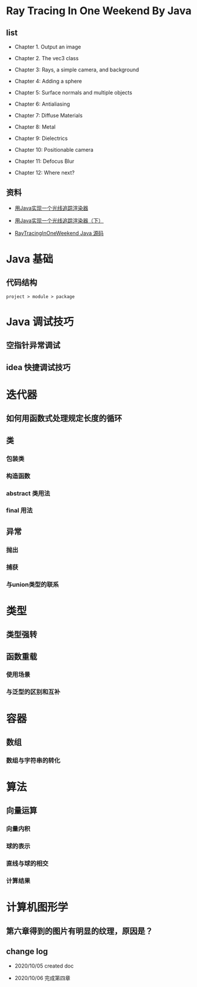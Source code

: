 # Ray Tracing In One Weekend By Java

## list

- Chapter 1. Output an image

- Chapter 2. The vec3 class

- Chapter 3: Rays, a simple camera, and background

- Chapter 4: Adding a sphere 

- Chapter 5: Surface normals and multiple objects

- Chapter 6: Antialiasing

- Chapter 7: Diffuse Materials

- Chapter 8: Metal

- Chapter 9: Dielectrics

- Chapter 10: Positionable camera

- Chapter 11: Defocus Blur

- Chapter 12: Where next?


## 资料

- [用Java实现一个光线追踪渲染器](https://zhuanlan.zhihu.com/p/49943215)

- [用Java实现一个光线追踪渲染器（下）](https://zhuanlan.zhihu.com/p/50451925)

- [RayTracingInOneWeekend Java 源码](https://github.com/yhcheer/RayTracingInOneWeekend)


# Java 基础

## 代码结构

`project > module > package`

# Java 调试技巧

## 空指针异常调试

## idea 快捷调试技巧

# 迭代器

## 如何用函数式处理规定长度的循环

## 类

###  包装类

### 构造函数

### abstract 类用法

### final 用法

## 异常

### 抛出

### 捕获

### 与union类型的联系

# 类型

## 类型强转

## 函数重载

### 使用场景

### 与泛型的区别和互补

# 容器

## 数组

### 数组与字符串的转化

# 算法

## 向量运算

### 向量内积

### 球的表示

### 直线与球的相交

### 计算结果

# 计算机图形学

## 第六章得到的图片有明显的纹理，原因是？

## change log

- 2020/10/05 created doc

- 2020/10/06 完成第四章
 